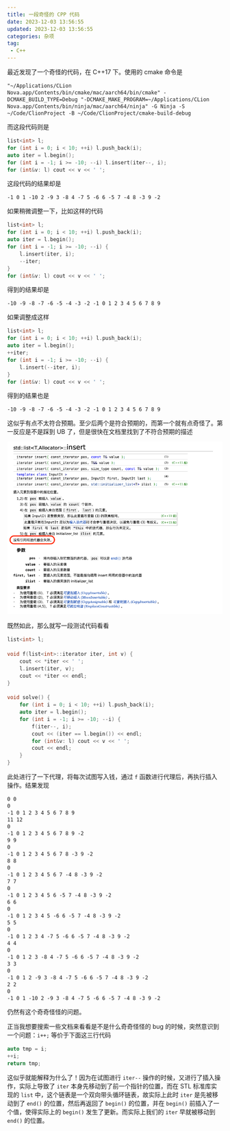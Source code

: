 ```yaml
---
title: 一段奇怪的 CPP 代码
date: 2023-12-03 13:56:55
updated: 2023-12-03 13:56:55
categories: 杂项
tag:
 - C++
---
```


最近发现了一个奇怪的代码，在 C++17 下。使用的 cmake 命令是

```shell
"~/Applications/CLion Nova.app/Contents/bin/cmake/mac/aarch64/bin/cmake" -DCMAKE_BUILD_TYPE=Debug "-DCMAKE_MAKE_PROGRAM=~/Applications/CLion Nova.app/Contents/bin/ninja/mac/aarch64/ninja" -G Ninja -S ~/Code/ClionProject -B ~/Code/ClionProject/cmake-build-debug
```

而这段代码则是

```cpp
list<int> l;
for (int i = 0; i < 10; ++i) l.push_back(i);
auto iter = l.begin();
for (int i = -1; i >= -10; --i) l.insert(iter--, i);
for (int&v: l) cout << v << ' ';
```

这段代码的结果却是

```
-1 0 1 -10 2 -9 3 -8 4 -7 5 -6 6 -5 7 -4 8 -3 9 -2 
```

如果稍微调整一下，比如这样的代码

```cpp
list<int> l;
for (int i = 0; i < 10; ++i) l.push_back(i);
auto iter = l.begin();
for (int i = -1; i >= -10; --i) {
    l.insert(iter, i);
    --iter;
}
for (int&v: l) cout << v << ' ';
```

得到的结果却是

```
-10 -9 -8 -7 -6 -5 -4 -3 -2 -1 0 1 2 3 4 5 6 7 8 9 
```

如果调整成这样

```cpp
list<int> l;
for (int i = 0; i < 10; ++i) l.push_back(i);
auto iter = l.begin();
++iter;
for (int i = -1; i >= -10; --i) {
    l.insert(--iter, i);
}
for (int&v: l) cout << v << ' ';
```

得到的结果也是

```
-10 -9 -8 -7 -6 -5 -4 -3 -2 -1 0 1 2 3 4 5 6 7 8 9 
```

这似乎有点不太符合预期。至少后两个是符合预期的，而第一个就有点奇怪了。第一反应是不是踩到 UB 了，但是很快在文档里找到了不符合预期的描述

![docs](/image/cpp/cpp-list-insert/docs.png)

既然如此，那么就写一段测试代码看看

```cpp
list<int> l;

void f(list<int>::iterator iter, int v) {
    cout << *iter << ' ';
    l.insert(iter, v);
    cout << *iter << endl;
}

void solve() {
    for (int i = 0; i < 10; ++i) l.push_back(i);
    auto iter = l.begin();
    for (int i = -1; i >= -10; --i) {
        f(iter--, i);
        cout << (iter == l.begin()) << endl;
        for (int&v: l) cout << v << ' ';
        cout << endl;
    }
}
```

此处进行了一下代理，将每次试图写入钱，通过 `f` 函数进行代理后，再执行插入操作。结果发现

```
0 0
0
-1 0 1 2 3 4 5 6 7 8 9 
11 12
0
-1 0 1 2 3 4 5 6 7 8 9 -2 
9 9
0
-1 0 1 2 3 4 5 6 7 8 -3 9 -2 
8 8
0
-1 0 1 2 3 4 5 6 7 -4 8 -3 9 -2 
7 7
0
-1 0 1 2 3 4 5 6 -5 7 -4 8 -3 9 -2 
6 6
0
-1 0 1 2 3 4 5 -6 6 -5 7 -4 8 -3 9 -2 
5 5
0
-1 0 1 2 3 4 -7 5 -6 6 -5 7 -4 8 -3 9 -2 
4 4
0
-1 0 1 2 3 -8 4 -7 5 -6 6 -5 7 -4 8 -3 9 -2 
3 3
0
-1 0 1 2 -9 3 -8 4 -7 5 -6 6 -5 7 -4 8 -3 9 -2 
2 2
0
-1 0 1 -10 2 -9 3 -8 4 -7 5 -6 6 -5 7 -4 8 -3 9 -2 
```

仍然有这个奇奇怪怪的问题。

正当我想要搜索一些文档来看看是不是什么奇奇怪怪的 bug 的时候，突然意识到一个问题：`i++;` 等价于下面这三行代码

```cpp
auto tmp = i;
++i;
return tmp;
```

这似乎就能解释为什么了！因为在试图进行 `iter--` 操作的时候，又进行了插入操作，实际上导致了 `iter` 本身先移动到了前一个指针的位置，而在 STL 标准库实现的 `list` 中，这个链表是一个双向带头循环链表，故实际上此时 `iter` 是先被移动到了 `end()` 的位置，然后再返回了 `begin()` 的位置，并在 `begin()` 前插入了一个值，使得实际上的 `begin()` 发生了更新。而实际上我们的 `iter` 早就被移动到 `end()` 的位置。
